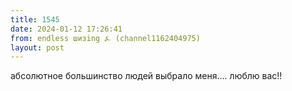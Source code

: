 ```yaml
---
title: 1545
date: 2024-01-12 17:26:41
from: endless шизing ⍼ (channel1162404975)
layout: post
---
```


абсолютное большинство людей выбрало меня.... люблю вас!!
